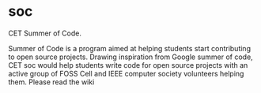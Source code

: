 soc
===

CET Summer of Code.

Summer of Code is a program aimed at helping students start contributing to open source projects. Drawing inspiration from Google summer of code, CET soc would help students write code for open source projects with an active group of FOSS Cell and IEEE computer society volunteers helping them. Please read the wiki

